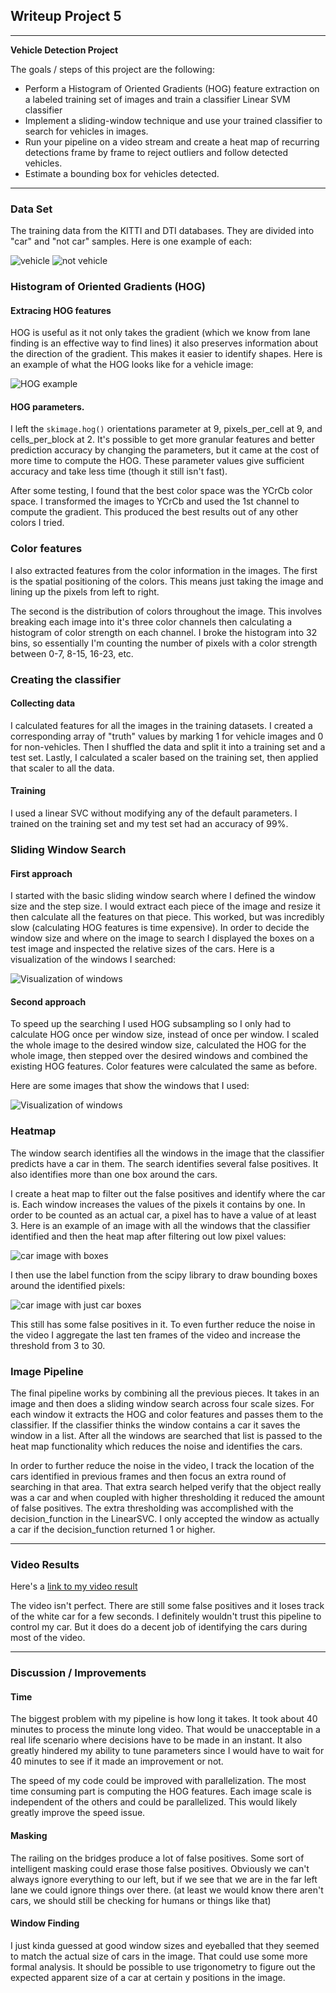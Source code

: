 ## Writeup Project 5

---

**Vehicle Detection Project**

The goals / steps of this project are the following:

* Perform a Histogram of Oriented Gradients (HOG) feature extraction on a labeled training set of images and train a classifier Linear SVM classifier
* Implement a sliding-window technique and use your trained classifier to search for vehicles in images.
* Run your pipeline on a video stream and create a heat map of recurring detections frame by frame to reject outliers and follow detected vehicles.
* Estimate a bounding box for vehicles detected.

[//]: # (Image References)
[vehicleExample]: ./examples/1.png
[notvehicleExample]: ./examples/extra202.png
[hogImage]: ./output_images/hogImage.png
[firstWindowVisualize]: ./output_images/firstWindowVisualize.png
[secondWindowVisualize]: ./output_images/secondWindowVisualize.png
[boxesAndHeatMap]: ./output_images/boxesAndHeatMap.png
[labeledCars]: ./output_images/labeledCars.png

---

### Data Set

The training data from the KITTI and DTI databases. They are divided into "car" and "not car" samples. Here is one example of each:

![vehicle][vehicleExample]
![not vehicle][notvehicleExample]

### Histogram of Oriented Gradients (HOG)

#### Extracing HOG features

HOG is useful as it not only takes the gradient (which we know from lane finding is an effective way to find lines) it also preserves information about the direction of the gradient. This makes it easier to identify shapes. Here is an example of what the HOG looks like for a vehicle image:

![HOG example][hogImage]


#### HOG parameters.

I left the `skimage.hog()` orientations parameter at 9, pixels_per_cell at 9, and cells_per_block at 2. It's possible to get more granular features and better prediction accuracy by changing the parameters, but it came at the cost of more time to compute the HOG. These parameter values give sufficient accuracy and take less time (though it still isn't fast).

After some testing, I found that the best color space was the YCrCb color space. I transformed the images to YCrCb and used the 1st channel to compute the gradient. This produced the best results out of any other colors I tried.

### Color features

I also extracted features from the color information in the images. The first is the spatial positioning of the colors. This means just taking the image and lining up the pixels from left to right.

The second is the distribution of colors throughout the image. This involves breaking each image into it's three color channels then calculating a histogram of color strength on each channel. I broke the histogram into 32 bins, so essentially I'm counting the number of pixels with a color strength between 0-7, 8-15, 16-23, etc.

### Creating the classifier

#### Collecting data

I calculated features for all the images in the training datasets. I created a corresponding array of "truth" values by marking 1 for vehicle images and 0 for non-vehicles. Then I shuffled the data and split it into a training set and a test set. Lastly, I calculated a scaler based on the training set, then applied that scaler to all the data.

#### Training

I used a linear SVC without modifying any of the default parameters. I trained on the training set and my test set had an accuracy of 99%.

### Sliding Window Search

#### First approach

I started with the basic sliding window search where I defined the window size and the step size. I would extract each piece of the image and resize it then calculate all the features on that piece. This worked, but was incredibly slow (calculating HOG features is time expensive). In order to decide the window size and where on the image to search I displayed the boxes on a test image and inspected the relative sizes of the cars. Here is a visualization of the windows I searched:

![Visualization of windows][firstWindowVisualize]

#### Second approach

To speed up the searching I used HOG subsampling so I only had to calculate HOG once per window size, instead of once per window. I scaled the whole image to the desired window size, calculated the HOG for the whole image, then stepped over the desired windows and combined the existing HOG features. Color features were calculated the same as before.

Here are some images that show the windows that I used:

![Visualization of windows][secondWindowVisualize]

### Heatmap

The window search identifies all the windows in the image that the classifier predicts have a car in them. The search identifies several false positives. It also identifies more than one box around the cars.

I create a heat map to filter out the false positives and identify where the car is. Each window increases the values of the pixels it contains by one. In order to be counted as an actual car, a pixel has to have a value of at least 3. Here is an example of an image with all the windows that the classifier identified and then the heat map after filtering out low pixel values:

![car image with boxes][boxesAndHeatMap]

I then use the label function from the scipy library to draw bounding boxes around the identified pixels:

![car image with just car boxes][labeledCars]

This still has some false positives in it. To even further reduce the noise in the video I aggregate the last ten frames of the video and increase the threshold from 3 to 30.


### Image Pipeline

The final pipeline works by combining all the previous pieces. It takes in an image and then does a sliding window search across four scale sizes. For each window it extracts the HOG and color features and passes them to the classifier. If the classifier thinks the window contains a car it saves the window in a list. After all the windows are searched that list is passed to the heat map functionality which reduces the noise and identifies the cars.

In order to further reduce the noise in the video, I track the location of the cars identified in previous frames and then focus an extra round of searching in that area. That extra search helped verify that the object really was a car and when coupled with higher thresholding it reduced the amount of false positives. The extra thresholding was accomplished with the decision_function in the LinearSVC. I only accepted the window as actually a car if the decision_function returned 1 or higher.

---

### Video Results

Here's a [link to my video result](./output_images/project_video.mp4)

The video isn't perfect. There are still some false positives and it loses track of the white car for a few seconds. I definitely wouldn't trust this pipeline to control my car. But it does do a decent job of identifying the cars during most of the video.

---

### Discussion / Improvements

#### Time

The biggest problem with my pipeline is how long it takes. It took about 40 minutes to process the minute long video. That would be unacceptable in a real life scenario where decisions have to be made in an instant. It also greatly hindered my ability to tune parameters since I would have to wait for 40 minutes to see if it made an improvement or not.

The speed of my code could be improved with parallelization. The most time consuming part is computing the HOG features. Each image scale is independent of the others and could be parallelized. This would likely greatly improve the speed issue.

#### Masking

The railing on the bridges produce a lot of false positives. Some sort of intelligent masking could erase those false positives. Obviously we can't always ignore everything to our left, but if we see that we are in the far left lane we could ignore things over there. (at least we would know there aren't cars, we should still be checking for humans or things like that)

#### Window Finding

I just kinda guessed at good window sizes and eyeballed that they seemed to match the actual size of cars in the image. That could use some more formal analysis. It should be possible to use trigonometry to figure out the expected apparent size of a car at certain y positions in the image.
